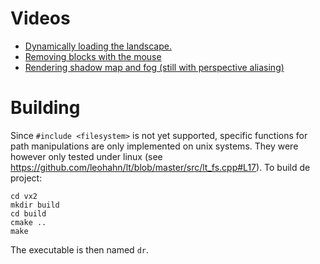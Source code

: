 # Videos
- [Dynamically loading the landscape.](https://www.youtube.com/watch?v=kNtDuyCNX14)
- [Removing blocks with the mouse](https://www.youtube.com/watch?v=jbDEUyFM6O4&feature=youtu.be)
- [Rendering shadow map and fog (still with perspective aliasing)](https://www.youtube.com/watch?v=eAai1v2k3uc&feature=youtu.be)

# Building
Since `#include <filesystem>` is not yet supported, specific functions for path manipulations are only implemented on unix systems.
They were however only tested under linux (see https://github.com/leohahn/lt/blob/master/src/lt_fs.cpp#L17).
To build de project:

```
cd vx2
mkdir build
cd build
cmake ..
make
```

The executable is then named `dr`.
